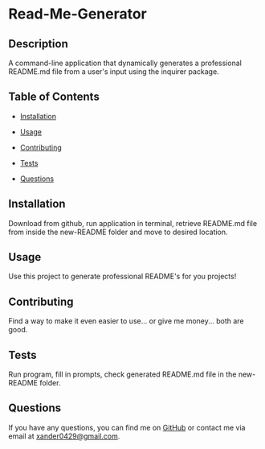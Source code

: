 # Read-Me-Generator



## Description
A command-line application that dynamically generates a professional README.md file from a user's input using the inquirer package.

## Table of Contents
* [Installation](#installation)
* [Usage](#usage)

* [Contributing](#contributing)
* [Tests](#tests)
* [Questions](#questions)

## Installation
Download from github, run application in terminal, retrieve README.md file from inside the new-README folder and move to desired location.

## Usage
Use this project to generate professional README's for you projects!



## Contributing
Find a way to make it even easier to use... or give me money... both are good.

## Tests
Run program, fill in prompts, check generated README.md file in the new-README folder.

## Questions
If you have any questions, you can find me on [GitHub](https://github.com/Redwolf917) or contact me via email at xander0429@gmail.com.
